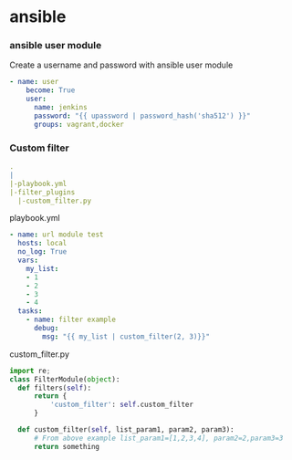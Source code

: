 # ansible

### ansible user module

Create a username and password with ansible user module

```yml
- name: user
    become: True
    user:
      name: jenkins
      password: "{{ upassword | password_hash('sha512') }}"
      groups: vagrant,docker
```

### Custom filter

```yml
.
|
|-playbook.yml
|-filter_plugins
  |-custom_filter.py  

```

playbook.yml

```yml
- name: url module test
  hosts: local
  no_log: True
  vars:
    my_list:
    - 1
    - 2
    - 3
    - 4
  tasks:
    - name: filter example
      debug:
        msg: "{{ my_list | custom_filter(2, 3)}}"
```

custom_filter.py
```python
import re;
class FilterModule(object):
  def filters(self):
      return {
          'custom_filter': self.custom_filter
      }

  def custom_filter(self, list_param1, param2, param3):
      # From above example list_param1=[1,2,3,4], param2=2,param3=3
      return something
```

